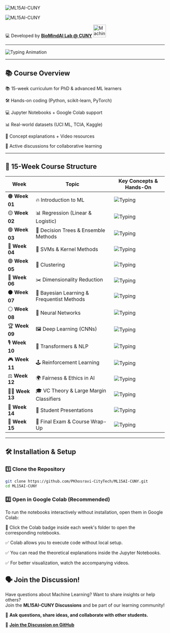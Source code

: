 ![ML15AI-CUNY](https://img.shields.io/badge/ML15AI--CUNY-Master%20Machine%20Learning%20%26%20AI%20in%2015%20Weeks-orange?style=for-the-badge&logo=python)


![ML15AI-CUNY](https://readme-typing-svg.herokuapp.com/?font=Fira+Code&size=22&pause=1000&color=F7A41D&width=700&lines=ML15AI-CUNY%3A+Master+Machine+Learning+%26+AI+in+15+Weeks!)

💻 Developed by **[BioMindAI Lab @ CUNY](https://sites.google.com/view/biomind-ai-lab)** <img src="https://upload.wikimedia.org/wikipedia/commons/6/64/Dall-e_3_%28jan_%2724%29_artificial_intelligence_icon.png" alt="Machine Learning Icon" width="40"/>

---

![Typing Animation](https://readme-typing-svg.herokuapp.com/?font=Fira+Code&size=22&pause=1000&color=00C853&width=900&lines=ML+%26+AI+course+blending+theory%2C+coding%2C+and+real-world+applications.)

---

## 📚 Course Overview  

📚 15-week curriculum for PhD & advanced ML learners

🛠️ Hands-on coding (Python, scikit-learn, PyTorch)

💻 Jupyter Notebooks + Google Colab support

📊 Real-world datasets (UCI ML, TCIA, Kaggle)

🎥 Concept explanations + Video resources

📌 Active discussions for collaborative learning


---

## 📅 15-Week Course Structure  

| **Week** | **Topic** | **Key Concepts & Hands-On** |
|---------|----------|---------------------------|
| 🟠 **Week 01** | 🔥 Introduction to ML | ![Typing](https://readme-typing-svg.herokuapp.com/?font=Fira+Code&size=16&color=F75C03&width=450&lines=Supervised+vs.+Unsupervised%2C+Generative+vs.+Discriminative+Learning) |
| 🟡 **Week 02** | 📊 Regression (Linear & Logistic) | ![Typing](https://readme-typing-svg.herokuapp.com/?font=Fira+Code&size=16&color=F75C03&width=450&lines=Implementing+regression+models%2C+Bias-Variance+Tradeoff) |
| 🟢 **Week 03** | 🌲 Decision Trees & Ensemble Methods | ![Typing](https://readme-typing-svg.herokuapp.com/?font=Fira+Code&size=16&color=F75C03&width=450&lines=Random+Forests%2C+Boosting+(XGBoost)) |
| 🔵 **Week 04** | 🎯 SVMs & Kernel Methods | ![Typing](https://readme-typing-svg.herokuapp.com/?font=Fira+Code&size=16&color=F75C03&width=450&lines=Understanding+hyperplane+margins%2C+Kernel+trick) |
| 🟣 **Week 05** | 🔗 Clustering | ![Typing](https://readme-typing-svg.herokuapp.com/?font=Fira+Code&size=16&color=F75C03&width=450&lines=K-Means%2C+Hierarchical+Clustering%2C+DBSCAN) |
| 🔴 **Week 06** | ✂️ Dimensionality Reduction | ![Typing](https://readme-typing-svg.herokuapp.com/?font=Fira+Code&size=16&color=F75C03&width=450&lines=PCA%2C+LDA%2C+t-SNE+for+visualization) |
| ⚫ **Week 07** | 📌 Bayesian Learning & Frequentist Methods | ![Typing](https://readme-typing-svg.herokuapp.com/?font=Fira+Code&size=16&color=F75C03&width=450&lines=Bayesian+inference%2C+probability+updates) |
| ⚪ **Week 08** | 🧠 Neural Networks | ![Typing](https://readme-typing-svg.herokuapp.com/?font=Fira+Code&size=16&color=F75C03&width=450&lines=Implementing+Feedforward+Neural+Networks+with+PyTorch) |
| 🏆 **Week 09** | 🖼️ Deep Learning (CNNs) | ![Typing](https://readme-typing-svg.herokuapp.com/?font=Fira+Code&size=16&color=F75C03&width=450&lines=Image+classification+using+CNNs) |
| 🎙 **Week 10** | 📖 Transformers & NLP | ![Typing](https://readme-typing-svg.herokuapp.com/?font=Fira+Code&size=16&color=F75C03&width=450&lines=Implementing+BERT+%26+transformer+models+for+NLP) |
| 🎮 **Week 11** | 🕹 Reinforcement Learning | ![Typing](https://readme-typing-svg.herokuapp.com/?font=Fira+Code&size=16&color=F75C03&width=450&lines=Q-Learning%2C+Policy+Gradients%2C+OpenAI+Gym) |
| ⚖ **Week 12** | 🌍 Fairness & Ethics in AI | ![Typing](https://readme-typing-svg.herokuapp.com/?font=Fira+Code&size=16&color=F75C03&width=450&lines=Bias+detection%2C+Explainable+AI) |
| 🧑‍🏫 **Week 13** | 🎓 VC Theory & Large Margin Classifiers | ![Typing](https://readme-typing-svg.herokuapp.com/?font=Fira+Code&size=16&color=F75C03&width=450&lines=Theoretical+ML+concepts) |
| 🏁 **Week 14** | 🎤 Student Presentations | ![Typing](https://readme-typing-svg.herokuapp.com/?font=Fira+Code&size=16&color=F75C03&width=450&lines=Final+project+presentations) |
| 🎯 **Week 15** | 📝 Final Exam & Course Wrap-Up | ![Typing](https://readme-typing-svg.herokuapp.com/?font=Fira+Code&size=16&color=F75C03&width=450&lines=Comprehensive+review) |

---

## 🛠 Installation & Setup  
### 1️⃣ **Clone the Repository**
```bash
git clone https://github.com/PKhosravi-CityTech/ML15AI-CUNY.git
cd ML15AI-CUNY
```
### 2️⃣ Open in Google Colab (Recommended)
To run the notebooks interactively without installation, open them in Google Colab:

📌 Click the Colab badge inside each week's folder to open the corresponding notebooks.

✅ Colab allows you to execute code without local setup.

✅ You can read the theoretical explanations inside the Jupyter Notebooks.

✅ For better visualization, watch the accompanying videos.

## 🗣 Join the Discussion!  

Have questions about Machine Learning? Want to share insights or help others?  
Join the **ML15AI-CUNY Discussions** and be part of our learning community!  

📢 **Ask questions, share ideas, and collaborate with other students.**  

🔗 **[Join the Discussion on GitHub](https://github.com/PKhosravi-CityTech/ML15AI-CUNY/discussions)**  


